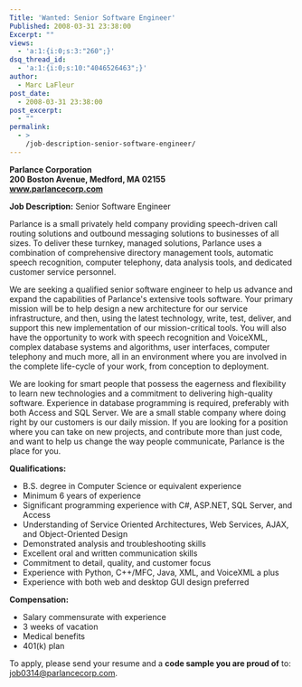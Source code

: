 ```yaml
---
Title: 'Wanted: Senior Software Engineer'
Published: 2008-03-31 23:38:00
Excerpt: ""
views:
  - 'a:1:{i:0;s:3:"260";}'
dsq_thread_id:
  - 'a:1:{i:0;s:10:"4046526463";}'
author:
  - Marc LaFleur
post_date:
  - 2008-03-31 23:38:00
post_excerpt:
  - ""
permalink:
  - >
    /job-description-senior-software-engineer/
---
```

<p><b>Parlance Corporation      <br /></b><b>200 Boston Avenue</b><b>, Medford, MA 02155      <br /></b><b><a href="http://www.parlancecorp.com/" target="_blank" mce_href="http://www.parlancecorp.com">www.parlancecorp.com</a> </b></p>  <p><b></b></p>  <p><b>Job Description:</b> Senior Software Engineer</p>  <p>Parlance is a small privately held company providing speech-driven call routing solutions and outbound messaging solutions to businesses of all sizes. To deliver these turnkey, managed solutions, Parlance uses a combination of comprehensive directory management tools, automatic speech recognition, computer telephony, data analysis tools, and dedicated customer service personnel.</p>  <p>We are seeking a qualified senior software engineer to help us advance and expand the capabilities of Parlance's extensive tools software. Your primary mission will be to help design a new architecture for our service infrastructure, and then, using the latest technology, write, test, deliver, and support this new implementation of our mission-critical tools. You will also have the opportunity to work with speech recognition and VoiceXML, complex database systems and algorithms, user interfaces, computer telephony and much more, all in an environment where you are involved in the complete life-cycle of your work, from conception to deployment.</p>  <p>We are looking for smart people that possess the eagerness and flexibility to learn new technologies and a commitment to delivering high-quality software. Experience in database programming is required, preferably with both Access and SQL Server. We are a small stable company where doing right by our customers is our daily mission. If you are looking for a position where you can take on new projects, and contribute more than just code, and want to help us change the way people communicate, Parlance is the place for you.</p>  <p><b>Qualifications:</b></p>  <ul>   <li>B.S. degree in Computer Science or equivalent experience </li>    <li>Minimum 6 years of experience </li>    <li>Significant programming experience with C#, ASP.NET, SQL Server, and Access </li>    <li>Understanding of Service Oriented Architectures, Web Services, AJAX, and Object-Oriented Design </li>    <li>Demonstrated analysis and troubleshooting skills </li>    <li>Excellent oral and written communication skills </li>    <li>Commitment to detail, quality, and customer focus </li>    <li>Experience with Python, C++/MFC, Java, XML, and VoiceXML a plus </li>    <li>Experience with both web and desktop GUI design preferred </li> </ul>  <p><b>Compensation:</b></p>  <ul>   <li>Salary commensurate with experience </li>    <li>3 weeks of vacation </li>    <li>Medical benefits </li>    <li>401(k) plan </li> </ul>  <p>To apply, please send your resume and a <b>code sample you are proud of</b> to: <a href="mailto:job0314@parlancecorp.com" mce_href="mailto:job0314@parlancecorp.com">job0314@parlancecorp.com</a>.</p>